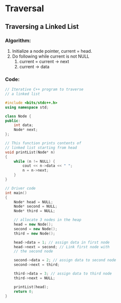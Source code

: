 # Traversal

## Traversing a Linked List

### Algorithm:

1. Initialize a node pointer, current = head.
2. Do following while current is not NULL
   1. current = current -> next
   2. current -> data

### Code:

```cpp
// Iterative C++ program to traverse
// a linked list

#include <bits/stdc++.h>
using namespace std;

class Node {
public:
    int data;
    Node* next;
};

// This function prints contents of
// linked list starting from head
void printList(Node* n)
{
    while (n != NULL) {
        cout << n->data << " ";
        n = n->next;
    }
}

// Driver code
int main()
{
    Node* head = NULL;
    Node* second = NULL;
    Node* third = NULL;

    // allocate 3 nodes in the heap
    head = new Node();
    second = new Node();
    third = new Node();

    head->data = 1; // assign data in first node
    head->next = second; // Link first node with
    // the second node

    second->data = 2; // assign data to second node
    second->next = third;

    third->data = 3; // assign data to third node
    third->next = NULL;

    printList(head);
    return 0;
}
```
